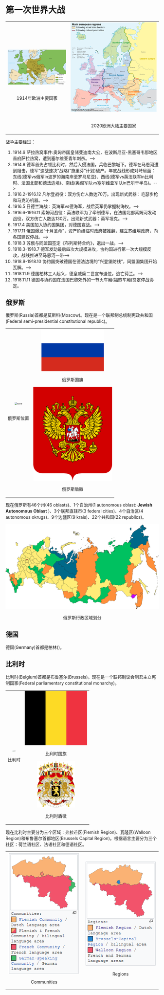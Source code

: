 # 第一次世界大战

<table><tr>
    <td><center><img src="WWI-WWII.assets/Map_Europe_alliances_1914-en.svg" alt=none style="zoom:50%"><p><br>1914年欧洲主要国家</p></center></td>
    <td><center><img src="WWI-WWII.assets/Grossgliederung_Europas-en.svg" alt=none style="zoom:80%"><p><br>2020欧洲大陆主要国家</p></center></td>
</tr></table>

战争主要经过：

1. 1914.6 萨拉热窝事件:奥匈帝国皇储斐迪南大公，在波斯尼亚-黑塞哥韦那地区首府萨拉热窝，遭到塞尔维亚青年刺杀。-->
2. 1914.8 德军首先占领比利时，然后入侵法国，兵临巴黎城下。德军在马恩河遭到阻击，德军“速战速决”战略(“施里芬”计划)破产。年底战线形成对峙局面：东线(德军vs俄军in波罗的海南岸至罗马尼亚)、西线(德军vs英法联军in比利时、法国北部和德法边境)、南线(奥匈军队vs塞尔维亚军队in巴尔干半岛)。-->
3. 1916.2-1916.12 凡尔登战役：双方伤亡人数达70万。出现新式武器：毛瑟步枪和马克沁机器。-->
4. 1916.5 日德兰海战：英海军vs德海军，战后英军仍掌握制海权。-->
5. 1916.6-1916.11 索姆河战役：英法联军为了牵制德军，在法国北部索姆河发动战役，双方伤亡人数达130万。出现新式武器：英军坦克。-->
6. 1917.4 美国加入协约国集团，对德国宣战。-->
7. 1917.11 俄国爆发“十月革命”，资产阶级临时政府被推翻，建立苏维埃政府，向各国建议停战。-->
8. 1918.3 苏俄与同盟国签定《布列斯特合约》，退出一战。-->
9. 1918.3-1918.7 德军发动最后四次大规模进攻，协约国进行第一次大规模反攻，战线推进至马恩河一带-->
10. 1918.9-1918.10 协约国突破德国在德法边境的“兴登堡防线”，同盟国集团开始瓦解。-->
11. 1918.11.9 德国柏林工人起义，德皇威廉二世宣布退位，逃亡荷兰。-->
12. 1918.11.11 德国与协约国在法国巴黎郊外的一节火车厢(福煦车厢)签定停战协定。

## 俄罗斯

俄罗斯(Russia)首都是莫斯科(Moscow)。现在是一个联邦制总统制宪政共和国(Federal semi-presidential constitutional republic)。

<table><tr>
    <td><center><img src="WWI-WWII.assets/Russia.svg" alt=none style="zoom:50%"><p><br>俄罗斯位置</p></center></td>
    <td><center>
        <img src="WWI-WWII.assets/Flag_of_Russia.svg" alt=none style="zoom:20%">
        <p>俄罗斯国旗</p>
        <img src="WWI-WWII.assets/Coat_of_Arms_of_the_Russian_Federation.svg" alt=none style="zoom:30%">
        <p>俄罗斯盾徽</p>
    </center></td>
</tr></table>


现在俄罗斯有46个州(46 oblasts)、1个自治州(1 autonomous oblast: **Jewish Autonomous Oblast** )、3个联邦直辖市(3 federal cities)、4个自治区(4 autonomous okrugs)、9个边疆区(9 krais)、22个共和国(22 republics)。

<div>
    <center>
        <img src="WWI-WWII.assets/Map_of_federal_subjects_of_Russia_(2014).svg" alt=none style="zoom:50%">
        <p>俄罗斯行政区域划分</p>
    </center>
</div>

## 德国

德国(Germany)首都是柏林()。

## 比利时

比利时(Belgium)首都是布鲁塞尔(Brussels)。现在是一个联邦制议会制君主立宪制国家(Federal parliamentary constitutional monarchy)。

<table><tr>
    <td><center><img src="WWI-WWII.assets/EU-Belgium.svg" alt=none style="zoom:20%"><p>比利时</p></center></td>
    <td><center><img src="WWI-WWII.assets/Flag_of_Belgium.svg" alt=none style="zoom:20%">
    <p>比利时国旗</p>
    <img src="WWI-WWII.assets/Great_coat_of_arms_of_Belgium.svg" alt=none style="zoom:15%">
    <p>比利时盾徽</p>
    </center></td>
</tr></table>


现在比利时主要分为三个区域：弗拉芒区(Flemish Region)、瓦隆区(Walloon Region)和布鲁塞尔首都地区(Brussels Capital Region)。根据语言主要分为三个社区：荷兰语社区、法语社区和德语社区。

<table><tr>
    <td><center><img src="WWI-WWII.assets/Belgium_communities.png" alt=none style="zoom:100%">					<p>Communities</p>			
    </center></td>
    <td><center><img src="WWI-WWII.assets/Belgium_regions.png" alt=none style="zoom:100%">
    <p>Regions</p>
    </center></td>
</tr></table>


